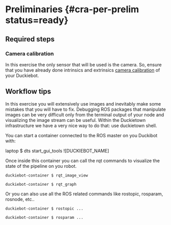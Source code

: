 # Preliminaries {#cra-per-prelim status=ready}

## Required steps

### Camera calibration

In this exercise the only sensor that will be used is the camera. So, ensure that you have already done intrinsics and extrinsics [camera calibration](https://docs.duckietown.org/daffy/opmanual_duckiebot/out/camera_calib.html) of your Duckiebot.

## Workflow tips

In this exercise you will extensively use images and inevitably make some mistakes that you will have to fix.
Debugging ROS packages that manipulate images can be very difficult only from the terminal output of your node and visualizing the image stream can be useful. 
Within the Duckietown infrastructure we have a very nice way to do that: use duckietown shell.

You can start a container connected to the ROS master on you Duckibot with:

laptop $ dts start_gui_tools ![DUCKIEBOT_NAME] 

Once inside this container you can call the rqt commands to visualize the state of the pipeline on you robot. 

    duckiebot-container $ rqt_image_view
    
    duckiebot-container $ rqt_graph

Or you can also use all the ROS related commands like rostopic, rosparam, rosnode, etc..
  
    duckiebot-container $ rostopic ...
    
    duckiebot-container $ rosparam ...

 